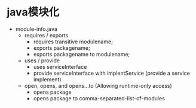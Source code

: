 # java模块化
- module-info.java
    - requires / exports
        - requires transitive modulename;
        - exports packagename;
        - exports packagename to modulename;
    - uses / provide
        - uses serviceInterface
        - provide serviceInterface with implentService (provide a service implement)
    - open, opens, and opens…to (Allowing runtime-only access)
        - opens package
        - opens package to comma-separated-list-of-modules